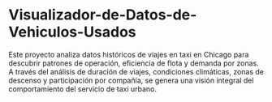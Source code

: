 # Visualizador-de-Datos-de-Vehiculos-Usados
Este proyecto analiza datos históricos de viajes en taxi en Chicago para descubrir patrones de operación, eficiencia de flota y demanda por zonas. A través del análisis de duración de viajes, condiciones climáticas, zonas de descenso y participación por compañía, se genera una visión integral del comportamiento del servicio de taxi urbano.
